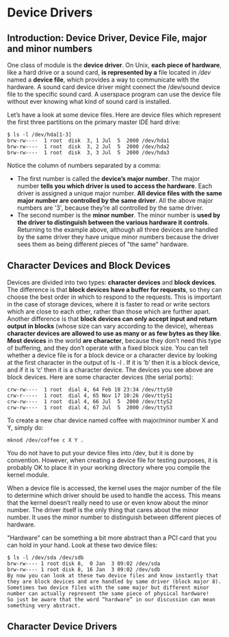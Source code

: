 # Device Drivers

## Introduction: Device Driver, Device File, major and minor numbers
One class of module is the **device driver**.
On Unix, **each piece of hardware**, like a hard drive or a sound card, **is represented by a** file located in */dev* named a **device file**, which provides a way to communicate with the hardware. 
A sound card device driver might connect the /dev/sound device file to the specific sound card. 
A userspace program can use the device file without ever knowing what kind of sound card is installed.

Let’s have a look at some device files. 
Here are device files which represent the first three partitions on the primary master IDE hard drive:
```
$ ls -l /dev/hda[1-3]
brw-rw----  1 root  disk  3, 1 Jul  5  2000 /dev/hda1
brw-rw----  1 root  disk  3, 2 Jul  5  2000 /dev/hda2
brw-rw----  1 root  disk  3, 3 Jul  5  2000 /dev/hda3
```
Notice the column of numbers separated by a comma: 
- The first number is called the **device’s major number**. The major number **tells you which driver is used to access the hardware**.
Each driver is assigned a unique major number. **All device files with the same major number are controlled by the same driver**. 
All the above major numbers are '3', because they’re all controlled by the same driver.
- The second number is the **minor number**. The minor number is **used by the driver to distinguish between the various hardware it controls**. 
Returning to the example above, although all three devices are handled by the same driver they have unique minor numbers because the driver sees them as being different pieces of "the same" hardware.


## Character Devices and Block Devices
Devices are divided into two types: **character devices** and **block devices**. 
The difference is that **block devices have a buffer for requests**, so they can choose the best order in which to respond to the requests. 
This is important in the case of storage devices, where it is faster to read or write sectors which are close to each other, rather than those which are further apart. Another difference is that **block devices can only accept input and return output in blocks** (whose size can vary according to the device), whereas **character devices are allowed to use as many or as few bytes as they like**. 
**Most devices** in the world **are character**, because they don’t need this type of buffering, and they don’t operate with a fixed block size. 
You can tell whether a device file is for a block device or a character device by looking at the first character in the output of ls -l . 
If it is ‘b’ then it is a block device, and if it is ‘c’ then it is a character device. 
The devices you see above are block devices. Here are some character devices (the serial ports):
```
crw-rw----  1 root  dial 4, 64 Feb 18 23:34 /dev/ttyS0
crw-r-----  1 root  dial 4, 65 Nov 17 10:26 /dev/ttyS1
crw-rw----  1 root  dial 4, 66 Jul  5  2000 /dev/ttyS2
crw-rw----  1 root  dial 4, 67 Jul  5  2000 /dev/ttyS3
```

To create a new char device named coffee with major/minor number X and Y, simply do:
```
mknod /dev/coffee c X Y . 
```

You do not have to put your device files into /dev, but it is done by convention. 
However, when creating a device file for testing purposes, it is probably OK to place it in your working directory where you compile the kernel module. 

When a device file is accessed, the kernel uses the major number of the file to determine which driver should be used to handle the access. 
This means that the kernel doesn’t really need to use or even know about the minor number. 
The driver itself is the only thing that cares about the minor number. It uses the minor number to distinguish between different pieces of hardware.

"Hardware" can be something a bit more abstract than a PCI card that you can hold in your hand. 
Look at these two device files:
```
$ ls -l /dev/sda /dev/sdb
brw-rw---- 1 root disk 8,  0 Jan  3 09:02 /dev/sda
brw-rw---- 1 root disk 8, 16 Jan  3 09:02 /dev/sdb
By now you can look at these two device files and know instantly that they are block devices and are handled by same driver (block major 8). 
Sometimes two device files with the same major but different minor number can actually represent the same piece of physical hardware!
So just be aware that the word “hardware” in our discussion can mean something very abstract.
```

## Character Device Drivers
